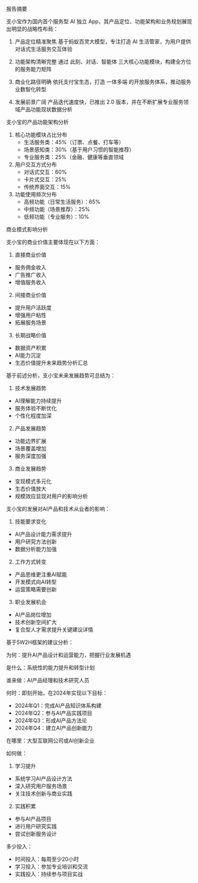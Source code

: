 报告摘要

支小宝作为国内首个服务型 AI 独立 App，其产品定位、功能架构和业务规划展现出明显的战略性布局：

1. 产品定位精准聚焦
基于蚂蚁百灵大模型，专注打造 AI 生活管家，为用户提供对话式生活服务交互体验

2. 功能架构清晰完整
通过 此刻、对话、智能体 三大核心功能模块，构建全方位的服务能力矩阵

3. 商业化路径明确
依托支付宝生态，打造 一体多端 的开放服务体系，推动服务业数智化转型

4. 发展前景广阔
产品迭代速度快，已推出 2.0 版本，并在不断扩展专业服务领域产品功能现状数据分析

支小宝的产品功能架构分析
1. 核心功能模块占比分布 
   - 生活服务类：45%（订票、点餐、打车等）
   - 场景感知类：30%（基于用户习惯的智能推荐）
   - 专业服务类：25%（金融、健康等垂直领域
2. 用户交互方式分布
   - 对话式交互：60%
   - 卡片式交互：25%
   - 传统界面交互：15%
3. 功能使用频次分布
   - 高频功能（日常生活服务）：65%
   - 中频功能（场景推荐）：25%
   - 低频功能（专业服务）：10%


商业模式影响分析

支小宝的商业价值主要体现在以下方面：

1. 直接商业价值
- 服务佣金收入
- 广告推广收入
- 增值服务收入

2. 间接商业价值
- 提升用户活跃度
- 增强用户粘性
- 拓展服务场景

3. 长期战略价值
- 数据资产积累
- AI能力沉淀
- 生态价值提升未来趋势分析汇总

基于前述分析，支小宝未来发展趋势可总结为：

1. 技术发展趋势
- AI理解能力持续提升
- 服务体验不断优化
- 个性化程度加深

2. 产品发展趋势
- 功能边界扩展
- 场景覆盖增加
- 服务深度加强

3. 商业发展趋势
- 变现模式多元化
- 生态价值放大
- 规模效应显现对用户的影响分析

支小宝的发展对AI产品和技术从业者的影响：

1. 技能要求变化
- AI产品设计能力需求提升
- 用户研究方法创新
- 数据分析能力加强

2. 工作方式转变
- 产品思维更注重AI赋能
- 开发模式向AI转型
- 运营策略需要创新

3. 职业发展机会
- AI产品岗位增加
- 技术创新空间扩大
- 复合型人才需求提升关键建议详情

基于5W2H框架的建议分析：

为何：提升AI产品设计和运营能力，把握行业发展机遇

是什么：系统性的能力提升和转型计划

谁来做：AI产品经理和技术研究人员

何时：即刻开始，在2024年实现以下目标：
- 2024年Q1：完成AI产品知识体系构建
- 2024年Q2：参与AI产品实践项目
- 2024年Q3：形成AI产品方法论
- 2024年Q4：建立AI产品创新能力

在哪里：大型互联网公司或AI创新企业

如何做：
1. 学习提升
- 系统学习AI产品设计方法
- 深入研究用户服务场景
- 关注技术创新与商业实践

2. 实践积累
- 参与AI产品项目
- 进行用户研究实践
- 尝试创新服务设计

多少投入：
- 时间投入：每周至少20小时
- 学习投入：参加专业培训和交流
- 实践投入：持续参与项目实战

